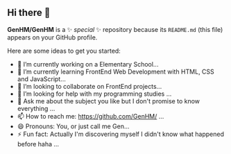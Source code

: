 ## Hi there 👋

**GenHM/GenHM** is a ✨ _special_ ✨ repository because its `README.md` (this file) appears on your GitHub profile.

Here are some ideas to get you started:

- 🔭 I’m currently working on a Elementary School...
- 🌱 I’m currently learning FrontEnd Web Development with HTML, CSS and JavaScript...
- 👯 I’m looking to collaborate on FrontEnd projects...
- 🤔 I’m looking for help with my programming studies ...
- 💬 Ask me about the subject you like but I don't promise to know everything ...
- 📫 How to reach me: https://github.com/GenHM/ ...
- 😄 Pronouns: You, or just call me Gen...
- ⚡ Fun fact:  Actually I'm discovering myself I didn't know what happened before haha ...

